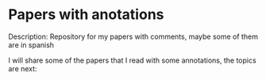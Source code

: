 # Papers with anotations
Description: Repository for my papers with comments, maybe some of them are in spanish

I will share some of the papers that I read with some annotations, the topics are next:
